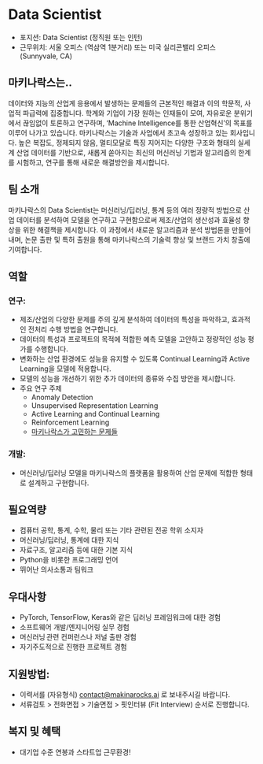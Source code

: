 # Data Scientist

- 포지션: Data Scientist (정직원 또는 인턴) 
- 근무위치: 서울 오피스 (역삼역 1분거리) 또는 미국 실리콘밸리 오피스 (Sunnyvale, CA) 

## 마키나락스는.. 

데이터와 지능의 산업계 응용에서 발생하는 문제들의 근본적인 해결과 이의 학문적, 사업적 파급력에 집중합니다. 학계와 기업이 가장 원하는 인재들이 모여, 자유로운 분위기에서 끊임없이 토론하고 연구하며, ‘Machine Intelligence를 통한 산업혁신’의 목표를 이루어 나가고 있습니다. 마키나락스는 기술과 사업에서 초고속 성장하고 있는 회사입니다. 높은 복잡도, 정제되지 않음, 멀티모달로 특징 지어지는 다양한 구조와 형태의 실세계 산업 데이터를 기반으로, 새롭게 쏟아지는 최신의 머신러닝 기법과 알고리즘의 한계를 시험하고, 연구를 통해 새로운 해결방안을 제시합니다.  

## 팀 소개 

마키나락스의 Data Scientist는 머신러닝/딥러닝, 통계 등의 여러 정량적 방법으로 산업 데이터를 분석하여 모델을 연구하고 구현함으로써 제조/산업의 생산성과 효율성 향상을 위한 해결책을 제시합니다. 이 과정에서 새로운 알고리즘과 분석 방법론을 만들어 내며, 논문 출판 및 특허 출원을 통해 마키나락스의 기술력 향상 및 브랜드 가치 창출에 기여합니다. 

## 역할 

### 연구: 

- 제조/산업의 다양한 문제를 주의 깊게 분석하여 데이터의 특성을 파악하고, 효과적인 전처리 수행 방법을 연구합니다. 
- 데이터의 특성과 프로젝트의 목적에 적합한 예측 모델을 고안하고 정량적인 성능 평가를 수행합니다. 
- 변화하는 산업 환경에도 성능을 유지할 수 있도록 Continual Learning과 Active Learning을 모델에 적용합니다. 
- 모델의 성능을 개선하기 위한 추가 데이터의 종류와 수집 방안을 제시합니다. 
- 주요 연구 주제 
  - Anomaly Detection 
  - Unsupervised Representation Learning 
  - Active Learning and Continual Learning 
  - Reinforcement Learning 
  - [마키나락스가 고민하는 문제들](https://github.com/makinarocks/jobs/blob/master/research-topics.md)

### 개발: 

- 머신러닝/딥러닝 모델을 마키나락스의 플랫폼을 활용하여 산업 문제에 적합한 형태로 설계하고 구현합니다. 

## 필요역량 

- 컴퓨터 공학, 통계, 수학, 물리 또는 기타 관련된 전공 학위 소지자 
- 머신러닝/딥러닝, 통계에 대한 지식 
- 자료구조, 알고리즘 등에 대한 기본 지식 
- Python을 비롯한 프로그래밍 언어 
- 뛰어난 의사소통과 팀워크 

## 우대사항

- PyTorch, TensorFlow, Keras와 같은 딥러닝 프레임워크에 대한 경험 
- 소프트웨어 개발/엔지니어링 실무 경험 
- 머신러닝 관련 컨퍼런스나 저널 출판 경험  
- 자기주도적으로 진행한 프로젝트 경험 

## 지원방법: 

- 이력서를 (자유형식) contact@makinarocks.ai 로 보내주시길 바랍니다. 
- 서류검토 > 전화면접 > 기술면접 > 핏인터뷰 (Fit Interview) 순서로 진행합니다. 

## 복지 및 혜택 

- 대기업 수준 연봉과 스타트업 근무환경! 
